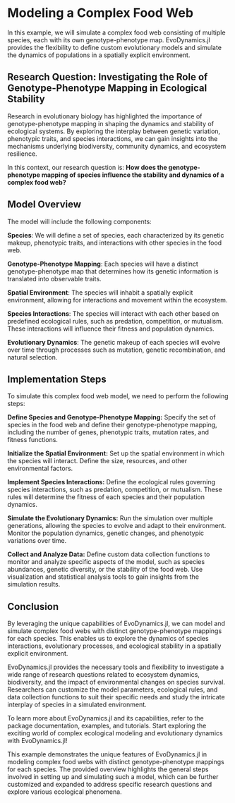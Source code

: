# Modeling a Complex Food Web

In this example, we will simulate a complex food web consisting of multiple species, each with its own genotype-phenotype map. EvoDynamics.jl provides the flexibility to define custom evolutionary models and simulate the dynamics of populations in a spatially explicit environment.

## Research Question: Investigating the Role of Genotype-Phenotype Mapping in Ecological Stability

Research in evolutionary biology has highlighted the importance of genotype-phenotype mapping in shaping the dynamics and stability of ecological systems. By exploring the interplay between genetic variation, phenotypic traits, and species interactions, we can gain insights into the mechanisms underlying biodiversity, community dynamics, and ecosystem resilience.

In this context, our research question is: **How does the genotype-phenotype mapping of species influence the stability and dynamics of a complex food web?**

## Model Overview
The model will include the following components:

**Species**: We will define a set of species, each characterized by its genetic makeup, phenotypic traits, and interactions with other species in the food web.

**Genotype-Phenotype Mapping**: Each species will have a distinct genotype-phenotype map that determines how its genetic information is translated into observable traits.

**Spatial Environment**: The species will inhabit a spatially explicit environment, allowing for interactions and movement within the ecosystem.

**Species Interactions**: The species will interact with each other based on predefined ecological rules, such as predation, competition, or mutualism. These interactions will influence their fitness and population dynamics.

**Evolutionary Dynamics**: The genetic makeup of each species will evolve over time through processes such as mutation, genetic recombination, and natural selection.

## Implementation Steps

To simulate this complex food web model, we need to perform the following steps:

**Define Species and Genotype-Phenotype Mapping:** Specify the set of species in the food web and define their genotype-phenotype mapping, including the number of genes, phenotypic traits, mutation rates, and fitness functions.

**Initialize the Spatial Environment:** Set up the spatial environment in which the species will interact. Define the size, resources, and other environmental factors.

**Implement Species Interactions:** Define the ecological rules governing species interactions, such as predation, competition, or mutualism. These rules will determine the fitness of each species and their population dynamics.

**Simulate the Evolutionary Dynamics:** Run the simulation over multiple generations, allowing the species to evolve and adapt to their environment. Monitor the population dynamics, genetic changes, and phenotypic variations over time.

**Collect and Analyze Data:** Define custom data collection functions to monitor and analyze specific aspects of the model, such as species abundances, genetic diversity, or the stability of the food web. Use visualization and statistical analysis tools to gain insights from the simulation results.

## Conclusion

By leveraging the unique capabilities of EvoDynamics.jl, we can model and simulate complex food webs with distinct genotype-phenotype mappings for each species. This enables us to explore the dynamics of species interactions, evolutionary processes, and ecological stability in a spatially explicit environment.

EvoDynamics.jl provides the necessary tools and flexibility to investigate a wide range of research questions related to ecosystem dynamics, biodiversity, and the impact of environmental changes on species survival. Researchers can customize the model parameters, ecological rules, and data collection functions to suit their specific needs and study the intricate interplay of species in a simulated environment.

To learn more about EvoDynamics.jl and its capabilities, refer to the package documentation, examples, and tutorials. Start exploring the exciting world of complex ecological modeling and evolutionary dynamics with EvoDynamics.jl!

This example demonstrates the unique features of EvoDynamics.jl in modeling complex food webs with distinct genotype-phenotype mappings for each species. The provided overview highlights the general steps involved in setting up and simulating such a model, which can be further customized and expanded to address specific research questions and explore various ecological phenomena.
